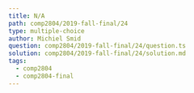 ```yaml
---
title: N/A
path: comp2804/2019-fall-final/24
type: multiple-choice
author: Michiel Smid
question: comp2804/2019-fall-final/24/question.ts
solution: comp2804/2019-fall-final/24/solution.md
tags:
  - comp2804
  - comp2804-final
---
```

